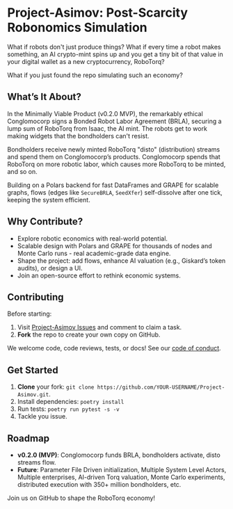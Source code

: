 # Project-Asimov: Post-Scarcity Robonomics Simulation

What if robots don't just produce things? What if every time a robot makes something, an AI crypto-mint spins up and you get a tiny bit of that value in your digital wallet as a new cryptocurrency, RoboTorq?

What if you just found the repo simulating such an economy?

## What’s It About?

In the Minimally Viable Product (v0.2.0 MVP), the remarkably ethical Conglomocorp signs a Bonded Robot Labor Agreement (BRLA), securing a lump sum of RoboTorq from Isaac, the AI mint. The robots get to work making widgets that the bondholders can't resist.

Bondholders receive newly minted RoboTorq "disto" (distribution) streams and spend them on Conglomocorp’s products. Conglomocorp spends that RoboTorq on more robotic labor, which causes more RoboTorq to be minted, and so on.

Building on a Polars backend for fast DataFrames and GRAPE for scalable graphs, flows (edges like `SecureBRLA`, `SeedXfer`) self-dissolve after one tick, keeping the system efficient.

## Why Contribute?

- Explore robotic economics with real-world potential.
- Scalable design with Polars and GRAPE for thousands of nodes and Monte Carlo runs - real academic-grade data engine.
- Shape the project: add flows, enhance AI valuation (e.g., Giskard’s token audits), or design a UI.
- Join an open-source effort to rethink economic systems.

## Contributing

Before starting:

1. Visit [Project-Asimov Issues](https://github.com/GrokkingGrok/Project-Asimov/issues) and comment to claim a task.
2. **Fork** the repo to create your own copy on GitHub.

We welcome code, code reviews, tests, or docs! See our [code of conduct](CODE_OF_CONDUCT.md).

## Get Started

1. **Clone** your fork: `git clone https://github.com/YOUR-USERNAME/Project-Asimov.git`.
2. Install dependencies: `poetry install`
3. Run tests: `poetry run pytest -s -v`
4. Tackle you issue.

## Roadmap

- **v0.2.0 (MVP)**: Conglomocorp funds BRLA, bondholders activate, disto streams flow.
- **Future**: Parameter File Driven initialization, Multiple System Level Actors, Multiple enterprises, AI-driven Torq valuation, Monte Carlo experiments, distributed execution with 350+ million bondholders, etc.

Join us on GitHub to shape the RoboTorq economy!
